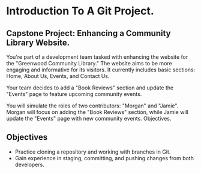 # Introduction To A Git Project. #

## Capstone Project: Enhancing a Community Library Website. ##

You're part of a development team tasked with enhancing the website for the "Greenwood Community Library." The website aims to be more engaging and informative for its visitors. It currently includes basic sections: Home, About Us, Events, and Contact Us.

Your team decides to add a "Book Reviews" section and update the
"Events" page to feature upcoming community events.

You will simulate the roles of two contributors: "Morgan" and "Jamie". Morgan will focus on adding the "Book Reviews" section, while Jamie will update the "Events" page with new community events.
Objectives.

## Objectives ##

* Practice cloning a repository and working with branches in Git.
* Gain experience in staging, committing, and pushing changes from both developers.


